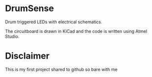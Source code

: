 # DrumSense
Drum triggered LEDs with electrical schematics.

The circuitboard is drawn in KiCad and the code is written using Atmel Studio.

# Disclaimer
This is my first project shared to github so bare with me

